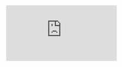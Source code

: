 <figure><embed src="https://wakatime.com/share/@08f7dd45-be57-4836-b3ba-c6e32e9f43dc/ce9031a1-fb42-457e-a77f-81a1746e5fe3.svg"></embed></figure>
